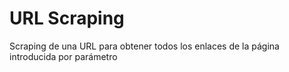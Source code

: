# URL Scraping
Scraping de una URL para obtener todos los enlaces de la página introducida por parámetro

